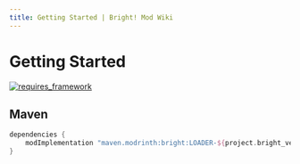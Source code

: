 ```yaml
---
title: Getting Started | Bright! Mod Wiki
---
```


# Getting Started

[![requires_framework](https://api.lpsmods.dev/data/framework.png)](https://mrcrayfish.com/mods/framework)

## Maven

```gradle
dependencies {
    modImplementation "maven.modrinth:bright:LOADER-${project.bright_version}"
}
```
